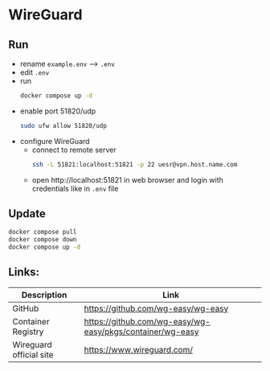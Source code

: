 # WireGuard
## Run
* rename `example.env` --> `.env`
* edit `.env`
* run
    ```bash
    docker compose up -d
    ```
* enable port 51820/udp
    ```bash
    sudo ufw allow 51820/udp
    ```
* configure WireGuard
    * connect to remote server
        ```bash
        ssh -L 51821:localhost:51821 -p 22 uesr@vpn.host.name.com
        ```
    * open http://localhost:51821 in web browser and login with credentials like in `.env` file

## Update
```bash
docker compose pull
docker compose down
docker compose up -d
```

## Links:

|Description|Link|
|--------|--------|
|GitHub|https://github.com/wg-easy/wg-easy|
|Container Registry|https://github.com/wg-easy/wg-easy/pkgs/container/wg-easy|
|Wireguard official site|https://www.wireguard.com/|
  